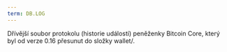 ```yaml
---
term: DB.LOG
---
```


Dřívější soubor protokolu (historie událostí) peněženky Bitcoin Core, který byl od verze 0.16 přesunut do složky wallet/.